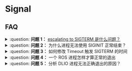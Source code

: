 # Signal

## FAQ

<details>
    <summary>:question: <b>问题 1：</b>
        <a href="https://answers.ros.org/question/10252/what-escalating-to-sigterm-mean/">escalating to SIGTERM 是什么问题？</a>
    </summary>

ROS 尝试使用 `SIGINT` 来释放进程，但如果一段时间后，进程仍未结束，则使用 `SIGTERM` 信号来结束进程。

</details>

<details>
    <summary>:question: <b>问题 2：</b>
        为什么进程无法使用 SIGINIT 正常结束？
    </summary>

进程中的线程可能挂起，而无法接收到 `SIGINIT` 信号。如何使用日志进行调试，判断线程是否的确在挂起？

```cpp
#include <ros/ros.h>
#include <thread>
#include <mutex>
#include <condition_variable>

std::mutex mtx;
// 该条件变量不需要赋值
std::condition_variable cv;
bool ready = false;

// waitForEvent 函数等待一个条件变量。它在开始和结束等待时记录日志信息。
void waitForEvent() {
  std::unique_lock<std::mutex> lock(mtx);
  ROS_INFO("Waiting for the event to be set...");    
  // 阻塞当前线程，在这种情况下线程会调用 wait() 进行挂起；
  // 当被 notify_one() 唤醒后，如果 ready 为 True 则停止阻塞
  cv.wait(lock, [] { return ready; });
  // 如果使用 CTRL + C 后，该日志没有打印，则证明的确是挂起了
  ROS_INFO("Finished waiting. Event was set.");
}

// 设置事件的函数
void setEvent() {
  {
    // 给互斥锁上锁，其作用域下的变量都在临界区
    std::lock_guard<std::mutex> lock(mtx);
    ROS_INFO("Setting the event...");
    ready = true;
  }
  // 条件变量 std::condition_variable 的一个成员函数 notify_one() 通知一个等待的线程
  cv.notify_one();
}

int main(int argc, char **argv) {
  ros::init(argc, argv, "multi_threaded_node");
  ros::NodeHandle nh;

  ROS_INFO("Starting threads...");

  std::thread worker(waitForEvent);
  std::thread setter(setEvent);

  worker.join();
  setter.join();

  ROS_INFO("All threads finished.");

  return 0;
}
```

</details>

<details>
    <summary>:question: <b>问题 3：</b>
        如何修改 Timeout 触发 SIGTERM 的时间        
    </summary>

具体可修改如下配置：

```bash
# DEFAULT_TIMEOUT_SIGINT  = 15.0 #seconds
# DEFAULT_TIMEOUT_SIGTERM = 2.0 #seconds

# Melodic
$ sudo vim /opt/ros/melodic/lib/python2.7/dist-packages/roslaunch/nodeprocess.py
# Noetic
$ sudo vim /opt/ros/noetic/lib/python3/dist-packages/roslaunch/nodeprocess.py
```

</details>

<details>
    <summary>:question: <b>问题 4：</b>
        一个 ROS 进程怎样才算正常的退出
    </summary>

使用 CTRL + C 的退出：触发 `SIGINIT` 信号，`ros::spin()` 或 `ros::waitForShutdown()` 接收到 `SIGTINT` 信号后，则停止阻塞以执行后面的语句，从而顺利地执行 main() 函数

```cpp
int main() {
	
    // ...
    ros::waitForShutdown();
    // ros::spin();

    printf("\033[1;32m[Signal] Receive signal to shutdown\033[0m \n");
    return 0;
}
```

</details>

<details>
    <summary>:question: <b>问题 5：</b>
        分析 DLIO 进程无法正确退出的原因？
    </summary>

DLIO 会在 `cv_imu_stamp.wait` 中挂起，因此会屏蔽 SIGINT 信号，可使用上 `ros::ok()` + 使用 `SIGINT` 中断函数解决

```cpp
if (this->imu_buffer.empty() || this->imu_buffer.front().stamp < end_time) {
  // Wait for the latest IMU data
  std::unique_lock<decltype(mtx_imu)> lock(mtx_imu);
  cv_imu_stamp.wait(lock, [this, &end_time] {
    // ros::ok() is used to prevent the thread from waiting and not exiting
    bool status = this->imu_buffer.front().stamp >= end_time or !ros::ok();
    return status; }
    );
}

void signalINTHandler(int signum) {
  printf("\033[1;32m[Signal] Receive SIGINT signal to shutdown\033[0m \n");
  ros::shutdown();
  cv_imu_stamp.notify_one();
}

int main() {
  // ...
  signal(SIGINT, signalINTHandler);
  // ...
}

```

</details>
